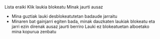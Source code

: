 Lista eraiki
Klik laukia blokeatu
Minak jaurti ausaz
* Mina guztiak lauki desblokeatutetan badaude jarraitu
* Minaren bat gainjarri egiten bada, minak dauzkaten laukiak blokeatu eta jarri ezin direnak ausaz jaurti berriro
Lauki ez blokeatuetan alboetako mina kopurua zenbatu
